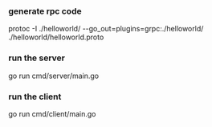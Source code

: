 ### generate rpc code
protoc -I ./helloworld/ --go_out=plugins=grpc:./helloworld/ ./helloworld/helloworld.proto

### run the server
go run cmd/server/main.go

### run the client
go run cmd/client/main.go